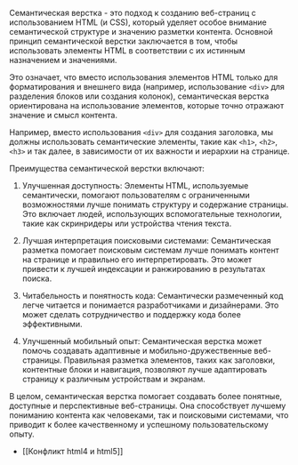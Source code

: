 Семантическая верстка - это подход к созданию веб-страниц с использованием HTML (и CSS), который уделяет особое внимание семантической структуре и значению разметки контента. Основной принцип семантической верстки заключается в том, чтобы использовать элементы HTML в соответствии с их истинным назначением и значениями.

Это означает, что вместо использования элементов HTML только для форматирования и внешнего вида (например, использование `<div>` для разделения блоков или создания колонок), семантическая верстка ориентирована на использование элементов, которые точно отражают значение и смысл контента.

Например, вместо использования `<div>` для создания заголовка, мы должны использовать семантические элементы, такие как `<h1>`, `<h2>`, `<h3>` и так далее, в зависимости от их важности и иерархии на странице.

Преимущества семантической верстки включают:
1. Улучшенная доступность: Элементы HTML, используемые семантически, помогают пользователям с ограниченными возможностями лучше понимать структуру и содержание страницы. Это включает людей, использующих вспомогательные технологии, такие как скринридеры или устройства чтения текста.

2. Лучшая интерпретация поисковыми системами: Семантическая разметка помогает поисковым системам лучше понимать контент на странице и правильно его интерпретировать. Это может привести к лучшей индексации и ранжированию в результатах поиска.

3. Читабельность и понятность кода: Семантически размеченный код легче читается и понимается разработчиками и дизайнерами. Это может сделать сотрудничество и поддержку кода более эффективными.

4. Улучшенный мобильный опыт: Семантическая верстка может помочь создавать адаптивные и мобильно-дружественные веб-страницы. Правильная разметка элементов, таких как заголовки, контентные блоки и навигация, позволяют лучше адаптировать страницу к различным устройствам и экранам.

В целом, семантическая верстка помогает создавать более понятные, доступные и перспективные веб-страницы. Она способствует лучшему пониманию контента как человеками, так и поисковыми системами, что приводит к более качественному и успешному пользовательскому опыту.

- [[Конфликт html4 и html5]]